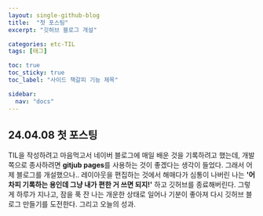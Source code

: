 ```yaml
---
layout: single-github-blog
title:  "첫 포스팅"
excerpt: "깃허브 블로그 개설"

categories: etc-TIL
tags: [태그]

toc: true
toc_sticky: true
toc_label: "사이드 책갈피 기능 제목"

sidebar:
  nav: "docs"
---
```


## 24.04.08 첫 포스팅
TIL을 작성하려고 마음먹고서 네이버 블로그에 매일 배운 것을 기록하려고 했는데, 개발 쪽으로 종사하려면 **gitjub pages**를 사용하는 것이 좋겠다는 생각이 들었다.
그래서 어제 블로그를 개설했으나.. 레이아웃을 편집하는 것에서 해매다가 심통이 나버린 나는 **'어차피 기록하는 용인데 그냥 내가 편한 거 쓰면 되지!'** 하고 깃허브를 종료해버린다.
그렇게 하루가 지나고, 잠을 푹 잔 나는 개운한 상태로 일어나 기분이 좋아져 다시 깃허브 블로그 만들기를 도전한다.
그리고 오늘의 성과. 
